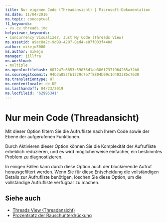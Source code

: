 ```yaml
---
title: Nur eigenen Code (Threadansicht) | Microsoft-Dokumentation
ms.date: 11/04/2016
ms.topic: conceptual
f1_keywords:
- vs.cv.threads.jmc
helpviewer_keywords:
- Concurrency Visualizer, Just My Code (Threads View)
ms.assetid: a9ac8a2c-9d99-4207-8ed4-e87f033f440d
author: mikejo5000
ms.author: mikejo
manager: jillfra
ms.workload:
- multiple
ms.openlocfilehash: 607247c6853c59036d1ab386f7371964265a32b8
ms.sourcegitcommit: 94b3a052fb1229c7e7f8804b09c1d403385c7630
ms.translationtype: HT
ms.contentlocale: de-DE
ms.lasthandoff: 04/23/2019
ms.locfileid: "62995341"
---
```

# <a name="just-my-code-threads-view"></a>Nur mein Code (Threadansicht)
Mit dieser Option filtern Sie die Aufrufliste nach Ihrem Code sowie der Ebene der aufgerufenen Funktionen.

 Durch Aktivieren dieser Option können Sie die Komplexität der Aufrufliste erheblich reduzieren, und es wird möglicherweise einfacher, ein bestimmtes Problem zu diagnostizieren.

 In einigen Fällen kann durch diese Option auch der blockierende Aufruf herausgefiltert werden. Wenn Sie für diese Entscheidung die vollständigen Details zur Aufrufliste benötigen, löschen Sie diese Option, um die vollständige Aufrufliste verfügbar zu machen.

## <a name="see-also"></a>Siehe auch
- [Threads View (Threadansicht)](../profiling/threads-view-parallel-performance.md)
- [Prozentsatz der Rauschunterdrückung](../profiling/noise-reduction-percentage.md)